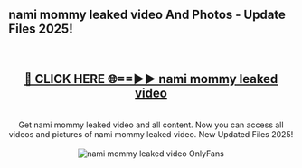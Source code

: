 <h2>nami mommy leaked video And Photos - Update Files 2025!</h2>
<br>
<div align="center">
<h2><a href="https://betterlinks.top/A2PfLJ" rel="nofollow">🔴 CLICK HERE 🌐==►► nami mommy leaked video</a></h2>
<br>
Get nami mommy leaked video and all content. Now you can access all videos and pictures of nami mommy leaked video. New Updated Files 2025!
<br>
<br>
<a href="https://betterlinks.top/A2PfLJ" rel="nofollow" data-target="animated-image.originalLink"><img src="https://i.imgur.com/dJHk4Zq.gif" alt="nami mommy leaked video OnlyFans" style="max-width: 100%; display: inline-block;" data-target="animated-image.originalImage"></a>
</div>
<br>